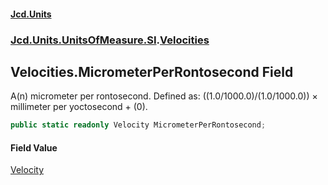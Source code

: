 #### [Jcd.Units](index.md 'index')
### [Jcd.Units.UnitsOfMeasure.SI](Jcd.Units.UnitsOfMeasure.SI.md 'Jcd.Units.UnitsOfMeasure.SI').[Velocities](Velocities.md 'Jcd.Units.UnitsOfMeasure.SI.Velocities')

## Velocities.MicrometerPerRontosecond Field

A(n) micrometer per rontosecond. Defined as: ((1.0/1000.0)/(1.0/1000.0)) × millimeter per yoctosecond + (0).

```csharp
public static readonly Velocity MicrometerPerRontosecond;
```

#### Field Value
[Velocity](Velocity.md 'Jcd.Units.UnitTypes.Velocity')